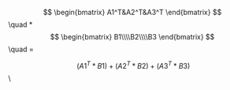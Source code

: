 $$
\begin{bmatrix}
A1^T&A2^T&A3^T
\end{bmatrix}
$$
\quad    * 
$$
\begin{bmatrix}
B1\\\\B2\\\\B3
\end{bmatrix}
$$
\quad = 

$$\
(A1^T*B1)+(A2^T*B2)+(A3^T*B3)
$$\
